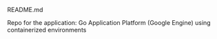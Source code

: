 README.md

Repo for the application: Go Application Platform (Google Engine) using containerized environments